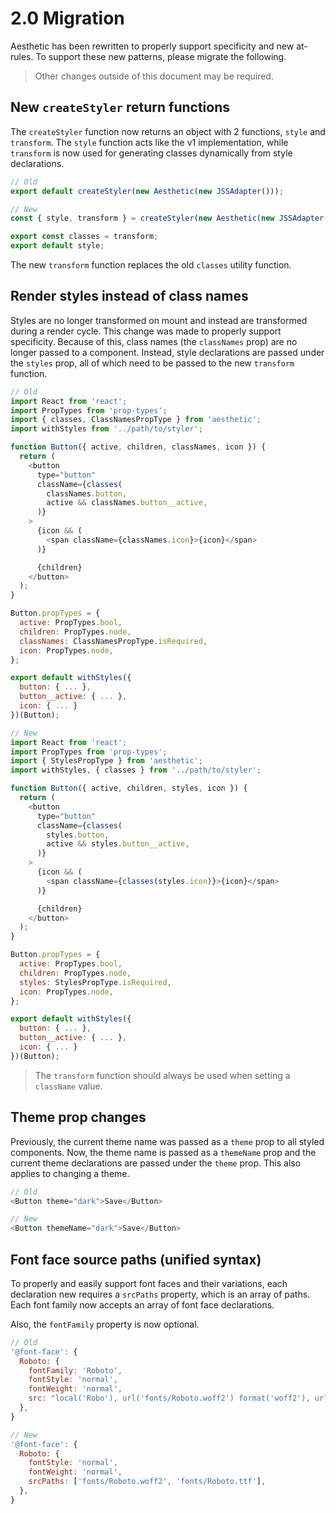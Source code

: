 # 2.0 Migration

Aesthetic has been rewritten to properly support specificity and new at-rules. To support these new
patterns, please migrate the following.

> Other changes outside of this document may be required.

## New `createStyler` return functions

The `createStyler` function now returns an object with 2 functions, `style` and `transform`. The
`style` function acts like the v1 implementation, while `transform` is now used for generating
classes dynamically from style declarations.

```js
// Old
export default createStyler(new Aesthetic(new JSSAdapter()));

// New
const { style, transform } = createStyler(new Aesthetic(new JSSAdapter()));

export const classes = transform;
export default style;
```

The new `transform` function replaces the old `classes` utility function.

## Render styles instead of class names

Styles are no longer transformed on mount and instead are transformed during a render cycle. This
change was made to properly support specificity. Because of this, class names (the `classNames`
prop) are no longer passed to a component. Instead, style declarations are passed under the `styles`
prop, all of which need to be passed to the new `transform` function.

```js
// Old
import React from 'react';
import PropTypes from 'prop-types';
import { classes, ClassNamesPropType } from 'aesthetic';
import withStyles from '../path/to/styler';

function Button({ active, children, classNames, icon }) {
  return (
    <button
      type="button"
      className={classes(
        classNames.button,
        active && classNames.button__active,
      )}
    >
      {icon && (
        <span className={classNames.icon}>{icon}</span>
      )}

      {children}
    </button>
  );
}

Button.propTypes = {
  active: PropTypes.bool,
  children: PropTypes.node,
  classNames: ClassNamesPropType.isRequired,
  icon: PropTypes.node,
};

export default withStyles({
  button: { ... },
  button__active: { ... },
  icon: { ... }
})(Button);

// New
import React from 'react';
import PropTypes from 'prop-types';
import { StylesPropType } from 'aesthetic';
import withStyles, { classes } from '../path/to/styler';

function Button({ active, children, styles, icon }) {
  return (
    <button
      type="button"
      className={classes(
        styles.button,
        active && styles.button__active,
      )}
    >
      {icon && (
        <span className={classes(styles.icon)}>{icon}</span>
      )}

      {children}
    </button>
  );
}

Button.propTypes = {
  active: PropTypes.bool,
  children: PropTypes.node,
  styles: StylesPropType.isRequired,
  icon: PropTypes.node,
};

export default withStyles({
  button: { ... },
  button__active: { ... },
  icon: { ... }
})(Button);
```

> The `transform` function should always be used when setting a `className` value.

## Theme prop changes

Previously, the current theme name was passed as a `theme` prop to all styled components. Now, the
theme name is passed as a `themeName` prop and the current theme declarations are passed under the
`theme` prop. This also applies to changing a theme.

```js
// Old
<Button theme="dark">Save</Button>

// New
<Button themeName="dark">Save</Button>
```

## Font face source paths (unified syntax)

To properly and easily support font faces and their variations, each declaration new requires a
`srcPaths` property, which is an array of paths. Each font family now accepts an array of font face
declarations.

Also, the `fontFamily` property is now optional.

```js
// Old
'@font-face': {
  Roboto: {
    fontFamily: 'Roboto',
    fontStyle: 'normal',
    fontWeight: 'normal',
    src: "local('Robo'), url('fonts/Roboto.woff2') format('woff2'), url('fonts/Roboto.ttf') format('truetype')",
  },
}

// New
'@font-face': {
  Roboto: {
    fontStyle: 'normal',
    fontWeight: 'normal',
    srcPaths: ['fonts/Roboto.woff2', 'fonts/Roboto.ttf'],
  },
}
```
